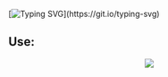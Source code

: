[![Typing SVG](https://readme-typing-svg.demolab.com/?size=32&color=3B83BD&border=000000&lines=Hey+Im+Jos!!+✨;)](https://git.io/typing-svg)

## Use:

<p align="center">
  <a href="https://skillicons.dev">
    <img src="https://skillicons.dev/icons?i=discord,twitter,haxe,haxeflixel,vscode=13" />
  </a>
</p>

